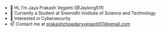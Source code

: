 - 👋 Hi, I’m Jaya Prakash Veganti (@Jayking511)
- 🌱 Currently a Student at Sreenidhi Institute of Science and Technology
- 👀 Interested in Cybersecurity
- 📫 Contact me at prakashchowdaryveganti511@gmail.com


<!---
Jayking511/Jayking511 is a ✨ special ✨ repository because its `README.md` (this file) appears on your GitHub profile.
You can click the Preview link to take a look at your changes.
--->
